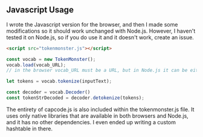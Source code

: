 ## Javascript Usage

I wrote the Javascript version for the browser, and then I made some modifications so it should work unchanged with Node.js. However, I haven't tested it on Node.js, so if you do use it and it doesn't work, create an issue.

```html
<script src="tokenmonster.js"></script>
```
```javascript
const vocab = new TokenMonster();
vocab.load(vocab_URL);
// in the browser vocab_URL must be a URL, but in Node.js it can be either a URL or a local filepath

let tokens = vocab.tokenize(inputText);

const decoder = vocab.Decoder()
const tokenStrDecoded = decoder.detokenize(tokens);
```

The entirety of capcode.js is also included within the tokenmonster.js file. It uses only native libraries that are available in both browsers and Node.js, and it has no other dependencies. I even ended up writing a custom hashtable in there.